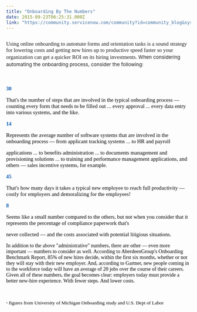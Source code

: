 ```yaml
---
title: "Onboarding By The Numbers"
date: 2015-09-23T06:25:31.000Z
link: "https://community.servicenow.com/community?id=community_blog&sys_id=c3fc66a5dbd0dbc01dcaf3231f96199e"
---
```

<div class="column"><p><span style="font-size: 11.000000pt; font-family: 'MyriadPro';">Using online onboarding to automate forms and orientation tasks is a sound strategy for lowering costs and getting new hires up to productive speed faster so your organization can get a quicker ROI on its hiring investments. </span><span style="font-size: 10pt; line-height: 1.5em;">When considering automating the onboarding process, consider the following:</span></p><p><span style="font-size: 10pt; line-height: 1.5em;"><br/></span></p><p><strong style="color: #0b5ab2; font-size: 11.0pt; font-family: Calibri;">30</strong></p><p><span style="font-size: 11.0pt; font-family: Calibri; color: black;"> That's the number of steps that are involved in the typical onboarding process — counting every form that needs to be filled out ... every approval ... every data entry into various systems, and the like.</span></p><p></p><p><strong style="color: #0b5ab2; font-size: 11.0pt; font-family: Calibri;">14 </strong></p><p><span style="font-size: 11.0pt; font-family: Calibri; color: black;">Represents the average number of software systems that are involved in the onboarding process — from applicant tracking systems ... to HR and payroll</span></p><p><span style="font-size: 11.0pt; font-family: Calibri; color: black;">applications ... to benefits administration ... to documents management and provisioning solutions ... to training and performance management applications, and others — sales incentive systems, for example.</span></p><p></p><p><strong style="color: #0b5ab2; font-size: 11.0pt; font-family: Calibri;">45</strong><span style="font-size: 11.0pt; font-family: Calibri; color: black;"> </span></p><p><span style="font-size: 11.0pt; font-family: Calibri; color: black;">That's how many days it takes a typical new employee to reach full productivity — costly for employers and demoralizing for the employees!</span></p><p></p><p><strong style="color: #0b5ab2; font-size: 11.0pt; font-family: Calibri;">8 </strong></p><p><span style="font-size: 11.0pt; font-family: Calibri; color: black;">Seems like a small number compared to the others, but not when you consider that it represents the percentage of compliance paperwork that's</span></p><p><span style="font-size: 11.0pt; font-family: Calibri; color: black;">never collected — and the costs associated with potential litigious situations.</span></p><p></p><p><span style="font-family: Calibri; color: black;">In addition to the above "administrative" numbers, there are other — even more important — numbers to consider as well. According to AberdeenGroup's Onboarding Benchmark Report, 85% of new hires decide, within the first six months, whether or not they will stay with their new employer. And, according to Gartner, new people coming in to the workforce today will have an average of 20 jobs over the course of their careers. Given all of these numbers, the goal becomes clear: employers today must provide a better new-hire experience. With fewer steps. And lower costs.</span></p><p><span style="font-family: Calibri; color: black;"><br/></span></p><p><span style="font-family: Calibri; color: black; font-size: 8px;">*</span><span style="font-size: 10.0pt; font-family: Calibri; color: black;"> figures from University of Michigan Onboarding study and U.S. Dept of Labor</span></p><p></p></div>